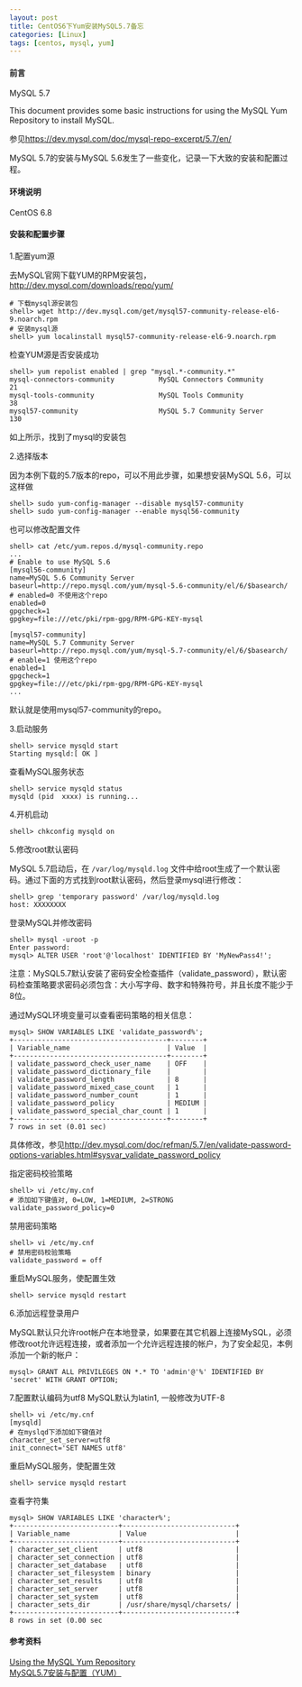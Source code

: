 ```yaml
---
layout: post
title: CentOS6下Yum安装MySQL5.7备忘
categories: [Linux]
tags: [centos, mysql, yum]
---
```

#### 前言
MySQL 5.7

This document provides some basic instructions for using the MySQL Yum Repository to install MySQL.

参见<https://dev.mysql.com/doc/mysql-repo-excerpt/5.7/en/>

MySQL 5.7的安装与MySQL 5.6发生了一些变化，记录一下大致的安装和配置过程。

#### 环境说明
CentOS 6.8

#### 安装和配置步骤
1.配置yum源

去MySQL官网下载YUM的RPM安装包，<http://dev.mysql.com/downloads/repo/yum/>

	# 下载mysql源安装包
	shell> wget http://dev.mysql.com/get/mysql57-community-release-el6-9.noarch.rpm
	# 安装mysql源
	shell> yum localinstall mysql57-community-release-el6-9.noarch.rpm

检查YUM源是否安装成功

	shell> yum repolist enabled | grep "mysql.*-community.*"
	mysql-connectors-community           MySQL Connectors Community              21
	mysql-tools-community                MySQL Tools Community                   38
	mysql57-community                    MySQL 5.7 Community Server             130

如上所示，找到了mysql的安装包

2.选择版本

因为本例下载的5.7版本的repo，可以不用此步骤，如果想安装MySQL 5.6，可以这样做

	shell> sudo yum-config-manager --disable mysql57-community
	shell> sudo yum-config-manager --enable mysql56-community

也可以修改配置文件

	shell> cat /etc/yum.repos.d/mysql-community.repo
	...
	# Enable to use MySQL 5.6
	[mysql56-community]
	name=MySQL 5.6 Community Server
	baseurl=http://repo.mysql.com/yum/mysql-5.6-community/el/6/$basearch/
	# enabled=0 不使用这个repo
	enabled=0
	gpgcheck=1
	gpgkey=file:///etc/pki/rpm-gpg/RPM-GPG-KEY-mysql

	[mysql57-community]
	name=MySQL 5.7 Community Server
	baseurl=http://repo.mysql.com/yum/mysql-5.7-community/el/6/$basearch/
	# enable=1 使用这个repo
	enabled=1
	gpgcheck=1
	gpgkey=file:///etc/pki/rpm-gpg/RPM-GPG-KEY-mysql
	...

默认就是使用mysql57-community的repo。

3.启动服务

	shell> service mysqld start
	Starting mysqld:[ OK ]

查看MySQL服务状态

	shell> service mysqld status
	mysqld (pid  xxxx) is running...

4.开机启动

	shell> chkconfig mysqld on

5.修改root默认密码

MySQL 5.7启动后，在 `/var/log/mysqld.log` 文件中给root生成了一个默认密码。通过下面的方式找到root默认密码，然后登录mysql进行修改：

	shell> grep 'temporary password' /var/log/mysqld.log
	host: XXXXXXXX

登录MySQL并修改密码

	shell> mysql -uroot -p
	Enter password: 
	mysql> ALTER USER 'root'@'localhost' IDENTIFIED BY 'MyNewPass4!';

注意：MySQL5.7默认安装了密码安全检查插件（validate_password），默认密码检查策略要求密码必须包含：大小写字母、数字和特殊符号，并且长度不能少于8位。

通过MySQL环境变量可以查看密码策略的相关信息：

	mysql> SHOW VARIABLES LIKE 'validate_password%';
	+--------------------------------------+--------+
	| Variable_name                        | Value  |
	+--------------------------------------+--------+
	| validate_password_check_user_name    | OFF    |
	| validate_password_dictionary_file    |        |
	| validate_password_length             | 8      |
	| validate_password_mixed_case_count   | 1      |
	| validate_password_number_count       | 1      |
	| validate_password_policy             | MEDIUM |
	| validate_password_special_char_count | 1      |
	+--------------------------------------+--------+
	7 rows in set (0.01 sec)

具体修改，参见<http://dev.mysql.com/doc/refman/5.7/en/validate-password-options-variables.html#sysvar_validate_password_policy>

指定密码校验策略

	shell> vi /etc/my.cnf
	# 添加如下键值对, 0=LOW, 1=MEDIUM, 2=STRONG
	validate_password_policy=0

禁用密码策略

	shell> vi /etc/my.cnf
	# 禁用密码校验策略
	validate_password = off

重启MySQL服务，使配置生效

	shell> service mysqld restart

6.添加远程登录用户

MySQL默认只允许root帐户在本地登录，如果要在其它机器上连接MySQL，必须修改root允许远程连接，或者添加一个允许远程连接的帐户，为了安全起见，本例添加一个新的帐户：

	mysql> GRANT ALL PRIVILEGES ON *.* TO 'admin'@'%' IDENTIFIED BY 'secret' WITH GRANT OPTION;

7.配置默认编码为utf8
MySQL默认为latin1, 一般修改为UTF-8
	
	shell> vi /etc/my.cnf
	[mysqld]
	# 在myslqd下添加如下键值对
	character_set_server=utf8
	init_connect='SET NAMES utf8'


重启MySQL服务，使配置生效

	shell> service mysqld restart

查看字符集

	mysql> SHOW VARIABLES LIKE 'character%';
	+--------------------------+----------------------------+
	| Variable_name            | Value                      |
	+--------------------------+----------------------------+
	| character_set_client     | utf8                       |
	| character_set_connection | utf8                       |
	| character_set_database   | utf8                       |
	| character_set_filesystem | binary                     |
	| character_set_results    | utf8                       |
	| character_set_server     | utf8                       |
	| character_set_system     | utf8                       |
	| character_sets_dir       | /usr/share/mysql/charsets/ |
	+--------------------------+----------------------------+
	8 rows in set (0.00 sec

#### 参考资料
[Using the MySQL Yum Repository][1]  
[MySQL5.7安装与配置（YUM）][2]  
 
[1]: https://dev.mysql.com/doc/mysql-repo-excerpt/5.7/en/
[2]: http://blog.csdn.net/xyang81/article/details/51759200
